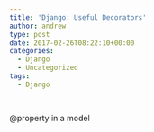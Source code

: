 ```yaml
---
title: 'Django: Useful Decorators'
author: andrew
type: post
date: 2017-02-26T08:22:10+00:00
categories:
  - Django
  - Uncategorized
tags:
  - Django

---
```

@property in a model
